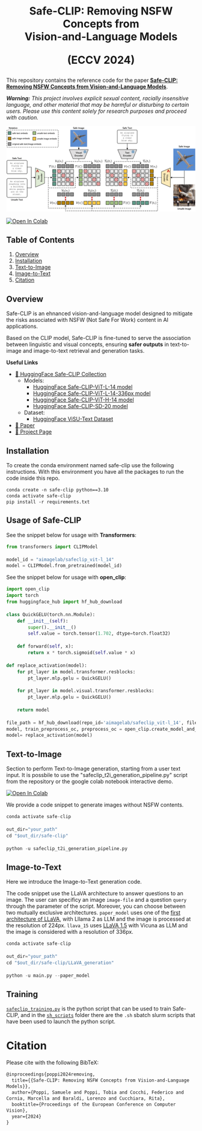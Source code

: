 <div align="center">
  <h1>Safe-CLIP: Removing NSFW Concepts from</br>Vision-and-Language Models

  (ECCV 2024)
  </h1>  
</div>

This repository contains the reference code for the paper [**Safe-CLIP: Removing NSFW Concepts from Vision-and-Language Models**](https://arxiv.org/abs/2311.16254).

***Warning:** This project involves explicit sexual content, racially insensitive language, and other material that may be harmful or disturbing to certain users. Please use this content solely for research purposes and proceed with caution.*

<p align="center">
  <img src="imgs/safe-clip-figure.png" alt="Safe-CLIP" width="820" />
</p> 

[![Open In Colab](https://colab.research.google.com/assets/colab-badge.svg)](https://colab.research.google.com/drive/1Gz2333WX6U7veCUKYwhXF8dXp4UCeLoU?usp=sharing)

## Table of Contents

1. [Overview](#overview)
2. [Installation](#installation)
3. [Text-to-Image](#text-to-image)
4. [Image-to-Text](#image-to-text)
5. [Citation](#citation)

## Overview
Safe-CLIP is an ehnanced vision-and-language model designed to mitigate the risks associated with NSFW (Not Safe For Work) content in AI applications.

Based on the CLIP model, Safe-CLIP is fine-tuned to serve the association between linguistic and visual concepts, ensuring **safer outputs** in text-to-image and image-to-text retrieval and generation tasks.


**Useful Links**
- [🤗 HuggingFace Safe-CLIP Collection](https://huggingface.co/collections/aimagelab/safe-clip-668d0a0ca697b69d66433338)
  - Models:
    - [HuggingFace Safe-CLIP-ViT-L-14 model](https://huggingface.co/aimagelab/safeclip_vit-l_14)
    - [HuggingFace Safe-CLIP-ViT-L-14-336px model](https://huggingface.co/aimagelab/safeclip_vit-l_14_336)
    - [HuggingFace Safe-CLIP-ViT-H-14 model](https://huggingface.co/aimagelab/safeclip_vit-h_14)
    - [HuggingFace Safe-CLIP-SD-20 model](https://huggingface.co/aimagelab/safeclip_sd_20)
  - Dataset:
    - [HuggingFace ViSU-Text Dataset](https://huggingface.co/datasets/aimagelab/ViSU-Text)
- [📄 Paper](https://arxiv.org/abs/2311.16254)
- [🎯 Project Page](https://aimagelab.github.io/safe-clip/)

## Installation
To create the conda environment named safe-clip use the following instructions.
With this environment you have all the packages to run the code inside this repo. 
```
conda create -n safe-clip python==3.10
conda activate safe-clip
pip install -r requirements.txt
```

## Usage of Safe-CLIP
See the snippet below for usage with **Transformers**:

```python
from transformers import CLIPModel

model_id = "aimagelab/safeclip_vit-l_14"
model = CLIPModel.from_pretrained(model_id)
```

See the snippet below for usage with **open_clip**:

```python
import open_clip
import torch
from huggingface_hub import hf_hub_download

class QuickGELU(torch.nn.Module):
    def __init__(self):
        super().__init__()
        self.value = torch.tensor(1.702, dtype=torch.float32)
        
    def forward(self, x):
        return x * torch.sigmoid(self.value * x)

def replace_activation(model):
    for pt_layer in model.transformer.resblocks:
        pt_layer.mlp.gelu = QuickGELU()
    
    for pt_layer in model.visual.transformer.resblocks:
        pt_layer.mlp.gelu = QuickGELU()

    return model

file_path = hf_hub_download(repo_id='aimagelab/safeclip_vit-l_14', filename='open_clip_pytorch_model.bin')
model, train_preprocess_oc, preprocess_oc = open_clip.create_model_and_transforms('ViT-L/14', pretrained=file_path)
model= replace_activation(model)
``` 


## Text-to-Image
Section to perform Text-to-Image generation, starting from a user text input.
It is possbile to use the "safeclip_t2i_generation_pipeline.py" script from the repository or the google colab notebook interactive demo. 

[![Open In Colab](https://colab.research.google.com/assets/colab-badge.svg)](https://colab.research.google.com/drive/1Gz2333WX6U7veCUKYwhXF8dXp4UCeLoU?usp=sharing) 

We provide a code snippet to generate images without NSFW contents.


```python
conda activate safe-clip

out_dir="your_path"
cd "$out_dir/safe-clip"

python -u safeclip_t2i_generation_pipeline.py
``` 

## Image-to-Text
Here we introduce the Image-to-Text generation code.

The code snippet use the LLaVA architecture to answer questions to an image.
The user can specificy an image `image-file` and a question `query` through the parameter of the script. Moreover, you can choose between two mutually exclusive architectures.
`paper_model` uses one of the [first architecture of LLaVA](https://huggingface.co/liuhaotian/llava-llama-2-13b-chat-lightning-preview), with Lllama 2 as LLM and the image is processed at the resolution of 224px.
`llava_15` uses [LLaVA 1.5](https://huggingface.co/liuhaotian/llava-v1.5-13b) with Vicuna as LLM and the image is considered with a resolution of 336px.

```python
conda activate safe-clip

out_dir="your_path"
cd "$out_dir/safe-clip/LLaVA_generation"

python -u main.py --paper_model
```

## Training
[`safeclip_training.py`](https://github.com/aimagelab/safe-clip/blob/main/safeclip_training.py) is the python script that can be used to train Safe-CLIP, and in the [`sh_scripts`](https://github.com/aimagelab/safe-clip/tree/main/training/sh_scripts) folder there are the `.sh` sbatch slurm scripts that have been used to launch the python script.

# Citation

Please cite with the following BibTeX:
```
@inproceedings{poppi2024removing,
  title={{Safe-CLIP: Removing NSFW Concepts from Vision-and-Language Models}},
  author={Poppi, Samuele and Poppi, Tobia and Cocchi, Federico and Cornia, Marcella and Baraldi, Lorenzo and Cucchiara, Rita},
  booktitle={Proceedings of the European Conference on Computer Vision},
  year={2024}
}
```
